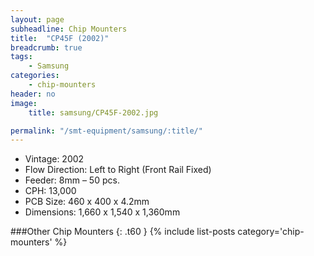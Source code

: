 ```yaml
---
layout: page
subheadline: Chip Mounters
title:  "CP45F (2002)"
breadcrumb: true
tags:
    - Samsung
categories:
    - chip-mounters
header: no
image:
    title: samsung/CP45F-2002.jpg

permalink: "/smt-equipment/samsung/:title/"
---
```


- Vintage: 2002
- Flow Direction: Left to Right (Front Rail Fixed)
- Feeder: 8mm – 50 pcs.
- CPH: 13,000
- PCB Size: 460 x 400 x 4.2mm
- Dimensions: 1,660 x 1,540 x 1,360mm

###Other Chip Mounters
{: .t60 }
{% include list-posts category='chip-mounters' %}
